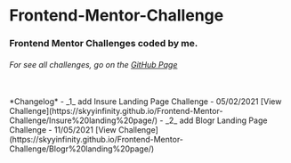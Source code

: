 # Frontend-Mentor-Challenge
### Frontend Mentor Challenges coded by me.<br/>
###### For see all challenges, go on the [GitHub Page](https://skyyinfinity.github.io/Frontend-Mentor-Challenge/)
<br/>
*Changelog*
- _1_ add Insure Landing Page Challenge - 05/02/2021 [View Challenge](https://skyyinfinity.github.io/Frontend-Mentor-Challenge/Insure%20landing%20page/)
- _2_ add Blogr Landing Page Challenge - 11/05/2021 [View Challenge](https://skyyinfinity.github.io/Frontend-Mentor-Challenge/Blogr%20landing%20page/)
